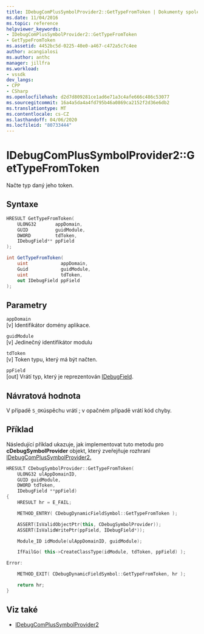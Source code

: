 ```yaml
---
title: IDebugComPlusSymbolProvider2::GetTypeFromToken | Dokumenty společnosti Microsoft
ms.date: 11/04/2016
ms.topic: reference
helpviewer_keywords:
- IDebugComPlusSymbolProvider2::GetTypeFromToken
- GetTypeFromToken
ms.assetid: 4452bc5d-0225-40e0-a467-c472a5c7c4ee
author: acangialosi
ms.author: anthc
manager: jillfra
ms.workload:
- vssdk
dev_langs:
- CPP
- CSharp
ms.openlocfilehash: d2d7d809281ce1ad6e71a3c4afe666c486c53077
ms.sourcegitcommit: 16a4a5da4a4fd795b46a0869ca2152f2d36e6db2
ms.translationtype: MT
ms.contentlocale: cs-CZ
ms.lasthandoff: 04/06/2020
ms.locfileid: "80733444"
---
```

# <a name="idebugcomplussymbolprovider2gettypefromtoken"></a>IDebugComPlusSymbolProvider2::GetTypeFromToken
Načte typ daný jeho token.

## <a name="syntax"></a>Syntaxe

```cpp
HRESULT GetTypeFromToken(
    ULONG32       appDomain,
    GUID          guidModule,
    DWORD         tdToken,
    IDebugField** ppField
);
```

```csharp
int GetTypeFromToken(
    uint            appDomain,
    Guid            guidModule,
    uint            tdToken,
    out IDebugField ppField
);
```

## <a name="parameters"></a>Parametry
`appDomain`\
[v] Identifikátor domény aplikace.

`guidModule`\
[v] Jedinečný identifikátor modulu

`tdToken`\
[v] Token typu, který má být načten.

`ppField`\
[out] Vrátí typ, který je reprezentován [IDebugField](../../../extensibility/debugger/reference/idebugfield.md).

## <a name="return-value"></a>Návratová hodnota
V případě `S_OK`úspěchu vrátí ; v opačném případě vrátí kód chyby.

## <a name="example"></a>Příklad
Následující příklad ukazuje, jak implementovat tuto metodu pro **cDebugSymbolProvider** objekt, který zveřejňuje rozhraní [IDebugComPlusSymbolProvider2.](../../../extensibility/debugger/reference/idebugcomplussymbolprovider2.md)

```cpp
HRESULT CDebugSymbolProvider::GetTypeFromToken(
    ULONG32 ulAppDomainID,
    GUID guidModule,
    DWORD tdToken,
    IDebugField **ppField)
{
    HRESULT hr = E_FAIL;

    METHOD_ENTRY( CDebugDynamicFieldSymbol::GetTypeFromToken );

    ASSERT(IsValidObjectPtr(this, CDebugSymbolProvider));
    ASSERT(IsValidWritePtr(ppField, IDebugField*));

    Module_ID idModule(ulAppDomainID, guidModule);

    IfFailGo( this->CreateClassType(idModule, tdToken, ppField) );

Error:

    METHOD_EXIT( CDebugDynamicFieldSymbol::GetTypeFromToken, hr );

    return hr;
}
```

## <a name="see-also"></a>Viz také
- [IDebugComPlusSymbolProvider2](../../../extensibility/debugger/reference/idebugcomplussymbolprovider2.md)
